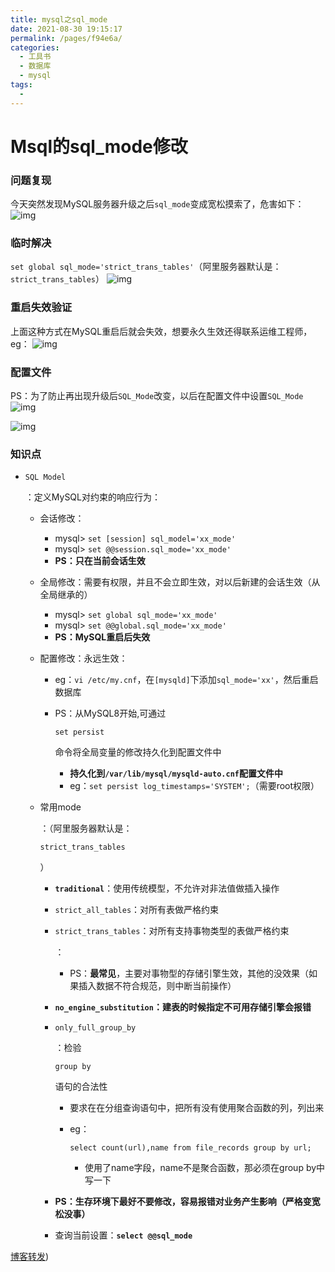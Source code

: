 ```yaml
---
title: mysql之sql_mode
date: 2021-08-30 19:15:17
permalink: /pages/f94e6a/
categories:
  - 工具书
  - 数据库
  - mysql
tags:
  - 
---
```

# Msql的sql_mode修改

### 问题复现

今天突然发现MySQL服务器升级之后`sql_mode`变成宽松摸索了，危害如下：
![img](https://img2018.cnblogs.com/blog/1127869/201902/1127869-20190214132637606-1534393261.png)



### 临时解决

`set global sql_mode='strict_trans_tables'`（阿里服务器默认是：`strict_trans_tables`）
![img](https://img2018.cnblogs.com/blog/1127869/201902/1127869-20190214132648116-477656439.png)



### 重启失效验证

上面这种方式在MySQL重启后就会失效，想要永久生效还得联系运维工程师，eg：
![img](https://img2018.cnblogs.com/blog/1127869/201902/1127869-20190214135955659-337645348.png)



### 配置文件

PS：为了防止再出现升级后`SQL_Mode`改变，以后在配置文件中设置`SQL_Mode`
![img](https://img2018.cnblogs.com/blog/1127869/201902/1127869-20190214140103963-1082642754.png)

![img](https://img2018.cnblogs.com/blog/1127869/201902/1127869-20190214140108911-924915810.png)



### 知识点

- `SQL Model`

  ：定义MySQL对约束的响应行为：

  - 会话修改：

    - mysql> `set [session] sql_model='xx_mode'`
    - mysql> `set @@session.sql_mode='xx_mode'`
    - **PS：只在当前会话生效**

  - 全局修改：需要有权限，并且不会立即生效，对以后新建的会话生效（从全局继承的）

    - mysql> `set global sql_mode='xx_mode'`
    - mysql> `set @@global.sql_mode='xx_mode'`
    - **PS：MySQL重启后失效**

  - 配置修改：永远生效：

    - eg：`vi /etc/my.cnf`，在`[mysqld]`下添加`sql_mode='xx'`，然后重启数据库

    - PS：从MySQL8开始,可通过

      ```
      set persist
      ```

      命令将全局变量的修改持久化到配置文件中

      - **持久化到`/var/lib/mysql/mysqld-auto.cnf`配置文件中**
      - eg：`set persist log_timestamps='SYSTEM';`（需要root权限）

  - 常用mode

    ：（阿里服务器默认是：

    ```
    strict_trans_tables
    ```

    ）

    - **`traditional`**：使用传统模型，不允许对非法值做插入操作

    - `strict_all_tables`：对所有表做严格约束

    - `strict_trans_tables`：对所有支持事物类型的表做严格约束

      ：

      - PS：**最常见**，主要对事物型的存储引擎生效，其他的没效果（如果插入数据不符合规范，则中断当前操作）

    - **`no_engine_substitution`：建表的时候指定不可用存储引擎会报错**

    - `only_full_group_by`

      ：检验

      ```
      group by
      ```

      语句的合法性

      - 要求在在分组查询语句中，把所有没有使用聚合函数的列，列出来

      - eg：

        ```
        select count(url),name from file_records group by url;
        ```

        - 使用了name字段，name不是聚合函数，那必须在group by中写一下

    - **PS：生存环境下最好不要修改，容易报错对业务产生影响（严格变宽松没事）**

    - 查询当前设置：**`select @@sql_mode`**



[博客转发](https://www.cnblogs.com/dotnetcrazy/p/10374091.html#_map4))

